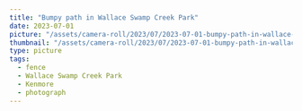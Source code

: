 ```yaml
---
title: "Bumpy path in Wallace Swamp Creek Park"
date: 2023-07-01
picture: "/assets/camera-roll/2023/07/2023-07-01-bumpy-path-in-wallace-swamp-creek-park/20230702_021923910_iOS.jpg"
thumbnail: "/assets/camera-roll/2023/07/2023-07-01-bumpy-path-in-wallace-swamp-creek-park/20230702_021923910_iOS-thumbnail.jpg"
type: picture
tags:
  - fence
  - Wallace Swamp Creek Park
  - Kenmore
  - photograph
---
```

